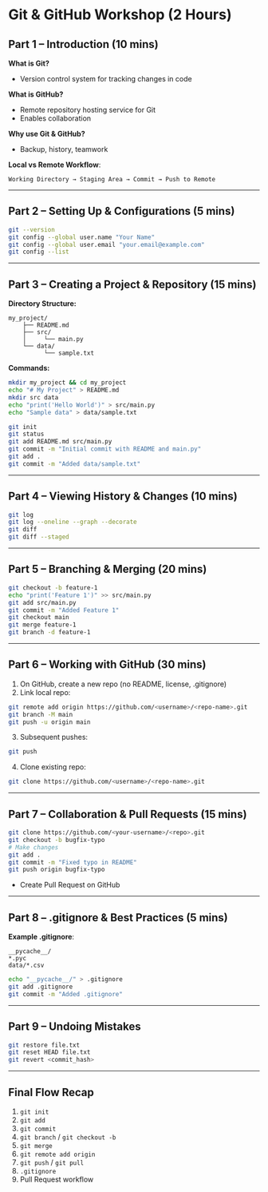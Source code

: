 # Git & GitHub Workshop (2 Hours)

## Part 1 – Introduction (10 mins)
**What is Git?**
- Version control system for tracking changes in code

**What is GitHub?**
- Remote repository hosting service for Git
- Enables collaboration

**Why use Git & GitHub?**
- Backup, history, teamwork

**Local vs Remote Workflow**:
```
Working Directory → Staging Area → Commit → Push to Remote
```

---

## Part 2 – Setting Up & Configurations (5 mins)
```bash
git --version
git config --global user.name "Your Name"
git config --global user.email "your.email@example.com"
git config --list
```

---

## Part 3 – Creating a Project & Repository (15 mins)

**Directory Structure:**
```
my_project/
    ├── README.md
    ├── src/
    │     └── main.py
    └── data/
          └── sample.txt
```

**Commands:**
```bash
mkdir my_project && cd my_project
echo "# My Project" > README.md
mkdir src data
echo "print('Hello World')" > src/main.py
echo "Sample data" > data/sample.txt

git init
git status
git add README.md src/main.py
git commit -m "Initial commit with README and main.py"
git add .
git commit -m "Added data/sample.txt"
```

---

## Part 4 – Viewing History & Changes (10 mins)
```bash
git log
git log --oneline --graph --decorate
git diff
git diff --staged
```

---

## Part 5 – Branching & Merging (20 mins)
```bash
git checkout -b feature-1
echo "print('Feature 1')" >> src/main.py
git add src/main.py
git commit -m "Added Feature 1"
git checkout main
git merge feature-1
git branch -d feature-1
```

---

## Part 6 – Working with GitHub (30 mins)
1. On GitHub, create a new repo (no README, license, .gitignore)
2. Link local repo:
```bash
git remote add origin https://github.com/<username>/<repo-name>.git
git branch -M main
git push -u origin main
```
3. Subsequent pushes:
```bash
git push
```
4. Clone existing repo:
```bash
git clone https://github.com/<username>/<repo-name>.git
```

---

## Part 7 – Collaboration & Pull Requests (15 mins)
```bash
git clone https://github.com/<your-username>/<repo>.git
git checkout -b bugfix-typo
# Make changes
git add .
git commit -m "Fixed typo in README"
git push origin bugfix-typo
```
- Create Pull Request on GitHub

---

## Part 8 – .gitignore & Best Practices (5 mins)

**Example .gitignore**:
```
__pycache__/
*.pyc
data/*.csv
```

```bash
echo "__pycache__/" > .gitignore
git add .gitignore
git commit -m "Added .gitignore"
```

---

## Part 9 – Undoing Mistakes
```bash
git restore file.txt
git reset HEAD file.txt
git revert <commit_hash>
```

---

## Final Flow Recap
1. `git init`
2. `git add`
3. `git commit`
4. `git branch` / `git checkout -b`
5. `git merge`
6. `git remote add origin`
7. `git push` / `git pull`
8. `.gitignore`
9. Pull Request workflow
